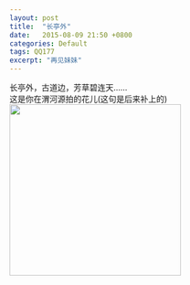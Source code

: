 ```yaml
---
layout: post
title:  "长亭外"
date:   2015-08-09 21:50 +0800
categories: Default
tags: QQ177 
excerpt: "再见妹妹"
---
```


长亭外，古道边，芳草碧连天……   
这是你在渭河源拍的花儿(这句是后来补上的)  
<img src="https://p.pstatp.com/origin/ff660000f7a8df06d247" width="300">

